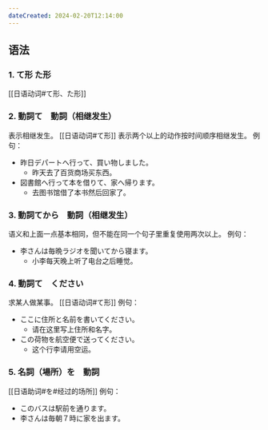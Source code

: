 ```yaml
---
dateCreated: 2024-02-20T12:14:00
---
```

## 语法
### 1. て形 た形
[[日语动词#て形、た形]]
### 2. 動詞て　動詞（相继发生）
表示相继发生。
[[日语动词#て形]]
表示两个以上的动作按时间顺序相继发生。
例句：
- 昨日デパートへ行って、買い物しました。
	- 昨天去了百货商场买东西。
- 図書館へ行って本を借りて、家へ帰ります。
	- 去图书馆借了本书然后回家了。
### 3. 動詞てから　動詞（相继发生）
语义和上面一点基本相同，但不能在同一个句子里重复使用两次以上。
例句：
- 李さんは毎晩ラジオを聞いてから寝ます。
	- 小李每天晚上听了电台之后睡觉。
### 4. 動詞て　ください
求某人做某事。
[[日语动词#て形]]
例句：
- ここに住所と名前を書いてください。
	- 请在这里写上住所和名字。
- この荷物を航空便で送ってください。
	- 这个行李请用空运。
### 5. 名詞（場所）を　動詞
[[日语助词#を#经过的场所]]
例句：
- このバスは駅前を通ります。
- 李さんは毎朝７時に家を出ます。